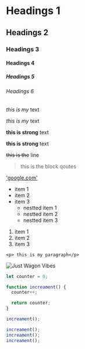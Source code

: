 <!-- headings -->

# Headings 1

## Headings 2

### Headings 3

#### Headings 4

##### Headings 5

###### Headings 6

<!-- italice -->

_this is my_ text

_this is my_ text

<!-- strong text -->

**this is strong** text

**this is strong** text

<!-- strikeThrough -->

~~this is the~~ line

<!-- BlockqOoutes -->

> this is the block qoutes

<!-- links -->

['google.com']('https://www.google.com', 'Google.com')

<!-- Ul -->

- item 1
- item 2
- item 3
  - nestted item 1
  - nestted item 2
  - nestted item 3

<!-- links -->

1. item 1
1. item 2
1. item 3

<!-- inline code block -->

`<p> this is my paragraph</p>`

![Just Wagon Vibes](https://images.unsplash.com/photo-1679095529007-aef267d80594?w=600&auto=format&fit=crop&q=60&ixlib=rb-4.0.3&ixid=M3wxMjA3fDB8MHxzZWFyY2h8MjB8fEclMjB3YWdvbnxlbnwwfHwwfHx8MA%3D%3D)

```javascript
let counter = 0;

function increament() {
  counter++;

  return counter;
}

increament();

increament();
increament();
increament();
```

